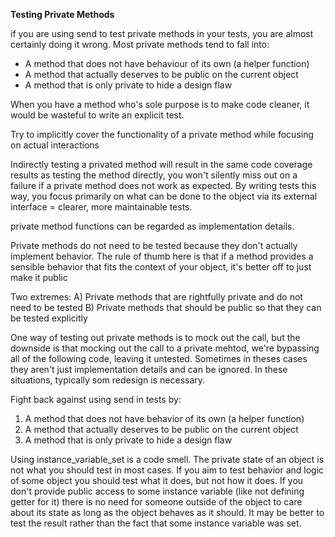**Testing Private Methods**

if you are using send to test private methods in your tests, you are almost certainly doing it wrong. Most private methods tend to fall into:

  - A method that does not have behaviour of its own (a helper function)
  - A method that actually deserves to be public on the current object
  - A method that is only private to hide a design flaw

When you have a method who's sole purpose is to make code cleaner, it would be wasteful to write an explicit test. 

Try to implicitly cover the functionality of a private method while focusing on actual interactions

Indirectly testing a privated method will result in the same code coverage results as testing the method directly, you won't silently miss out on a failure if a private method does not work as expected. By writing tests this way, you focus primarily on what can be done to the object via its external interface = clearer, more maintainable tests. 

private method functions can be regarded as implementation details. 

Private methods do not need to be tested because they don't actually implement behavior. The rule of thumb here is that if a method provides a sensible behavior that fits the context of your object, it's better off to just make it public

Two extremes:
A) Private methods that are rightfully private and do not need to be tested
B) Private methods that should be public so that they can be tested explicitly

One way of testing out private methods is to mock out the call, but the downside is that mocking out the call to a private mehtod, we're bypassing all of the following code, leaving it untested. 
Sometimes in theses cases they aren't just implementation details and can be ignored. In these situations, typically som redesign is necessary. 

Fight back against using send in tests by:

1. A method that does not have behavior of its own (a helper function)
2. A method that actually deserves to be public on the current object
3. A method that is only private to hide a design flaw


Using instance_variable_set is a code smell. The private state of an object is not what you should test in most cases. If you aim to test behavior and logic of some object you should test what it does, but not how it does. If you don't provide public access to some instance variable (like not defining getter for it) there is no need for someone outside of the object to care about its state as long as the object behaves as it should. It may be better to test the result rather than the fact that some instance variable was set. 